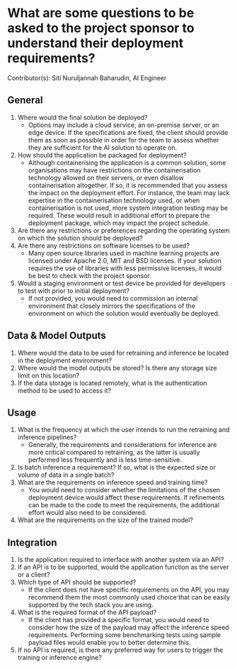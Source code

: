 # What are some questions to be asked to the project sponsor to understand their deployment requirements?

Contributor(s): Siti Nuruljannah Baharudin, AI Engineer

## General
1. Where would the final solution be deployed? 
    - Options may include a cloud service, an on-premise server, or an edge device. If the specifications are fixed, the client should provide them as soon as possible in order for the team to assess whether they are sufficient for the AI solution to operate on.
2. How should the application be packaged for deployment? 
    - Although containerising the application is a common solution, some organisations may have restrictions on the containerisation technology allowed on their servers, or even disallow containerisation altogether. If so, it is recommended that you assess the impact on the deployment effort. For instance, the team may lack expertise in the containerisation technology used, or when containerisation is not used, more system integration testing may be required. These would result in additional effort to prepare the deployment package, which may impact the project schedule.
3. Are there any restrictions or preferences regarding the operating system on which the solution should be deployed? 
4. Are there any restrictions on software licenses to be used?
    - Many open source libraries used in machine learning projects are licensed under Apache 2.0, MIT and BSD licenses. If your solution requires the use of libraries with less permissive licenses, it would be best to check with the project sponsor. 
5. Would a staging environment or test device be provided for developers to test with prior to initial deployment? 
    - If not provided, you would need to commission an internal environment that closely mirrors the specifications of the environment on which the solution would eventually be deployed.

## Data & Model Outputs
1. Where would the data to be used for retraining and inference be located in the deployment environment? 
2. Where would the model outputs be stored? Is there any storage size limit on this location? 
3. If the data storage is located remotely, what is the authentication method to be used to access it?

## Usage
1. What is the frequency at which the user intends to run the retraining and inference pipelines? 
    - Generally, the requirements and considerations for inference are more critical compared to retraining, as the latter is usually performed less frequently and is less time-sensitive.
2. Is batch inference a requirement? If so, what is the expected size or volume of data in a single batch? 
3. What are the requirements on inference speed and training time? 
    - You would need to consider whether the limitations of the chosen deployment device would affect these requirements. If refinements can be made to the code to meet the requirements, the additional effort would also need to be considered.
4. What are the requirements on the size of the trained model? 

## Integration
1. Is the application required to interface with another system via an API? 
2. If an API is to be supported, would the application function as the server or a client? 
3. Which type of API should be supported? 
    - If the client does not have specific requirements on the API, you may recommend them the most commonly used choice that can be easily supported by the tech stack you are using.
4. What is the required format of the API payload? 
    - If the client has provided a specific format, you would need to consider how the size of the payload may affect the inference speed requirements. Performing some benchmarking tests using sample payload files would enable you to better determine this.
5. If no API is required, is there any preferred way for users to trigger the training or inference engine? 